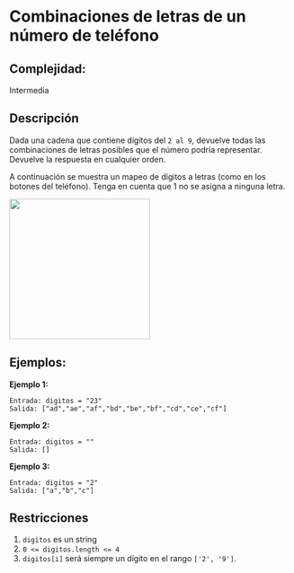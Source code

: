 # Combinaciones de letras de un número de teléfono

## Complejidad:
Intermedia

## Descripción
Dada una cadena que contiene dígitos del `2 al 9`, devuelve todas las combinaciones de letras posibles que el número podría representar. Devuelve la respuesta en cualquier orden.

A continuación se muestra un mapeo de dígitos a letras (como en los botones del teléfono). Tenga en cuenta que 1 no se asigna a ninguna letra.

<img src="https://upload.wikimedia.org/wikipedia/commons/thumb/7/73/Telephone-keypad2.svg/1200px-Telephone-keypad2.svg.png" width="250">

## Ejemplos:

**Ejemplo 1:**
```
Entrada: digitos = "23"
Salida: ["ad","ae","af","bd","be","bf","cd","ce","cf"]
```

**Ejemplo 2:**
```
Entrada: digitos = ""
Salida: []
```

**Ejemplo 3:**
```
Entrada: digitos = "2"
Salida: ["a","b","c"]
```

## Restricciones
1. `digitos` es un string
1. `0 <= digitos.length <= 4`
1. `digitos[i]` será siempre un dígito en el rango `['2', '9']`.